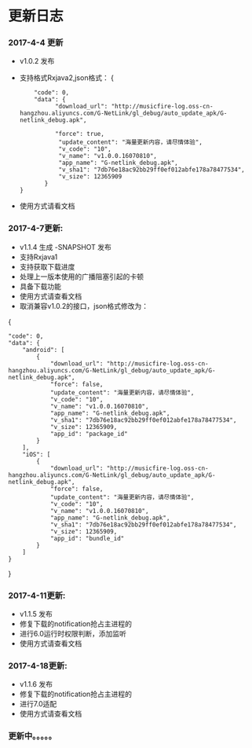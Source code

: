 # 更新日志

### 2017-4-4 更新

- v1.0.2 发布
- 支持格式Rxjava2,json格式：
    {    
    
          "code": 0,
          "data": {
                "download_url": "http://musicfire-log.oss-cn-hangzhou.aliyuncs.com/G-NetLink/gl_debug/auto_update_apk/G-netlink_debug.apk",
                
                "force": true,
                 "update_content": "海量更新内容，请尽情体验",
                 "v_code": "10",
                 "v_name": "v1.0.0.16070810",
                 "app_name": "G-netlink_debug.apk",
                 "v_sha1": "7db76e18ac92bb29ff0ef012abfe178a78477534",
                 "v_size": 12365909
             }
      }

- 使用方式请看文档

### 2017-4-7更新:

- v1.1.4 生成 -SNAPSHOT 发布
- 支持Rxjava1
- 支持获取下载进度
- 处理上一版本使用的广播阻塞引起的卡顿
- 具备下载功能
- 使用方式请查看文档
- 取消兼容v1.0.2的接口，json格式修改为：

{

    "code": 0,
    "data": {
        "android": [
            {
                "download_url": "http://musicfire-log.oss-cn-hangzhou.aliyuncs.com/G-NetLink/gl_debug/auto_update_apk/G-netlink_debug.apk",
                "force": false,
                "update_content": "海量更新内容，请尽情体验",
                "v_code": "10",
                "v_name": "v1.0.0.16070810",
                "app_name": "G-netlink_debug.apk",
                "v_sha1": "7db76e18ac92bb29ff0ef012abfe178a78477534",
                "v_size": 12365909,
                "app_id": "package_id"
            }
        ],
        "iOS": [
            {
                "download_url": "http://musicfire-log.oss-cn-hangzhou.aliyuncs.com/G-NetLink/gl_debug/auto_update_apk/G-netlink_debug.apk",
                "force": false,
                "update_content": "海量更新内容，请尽情体验",
                "v_code": "10",
                "v_name": "v1.0.0.16070810",
                "app_name": "G-netlink_debug.apk",
                "v_sha1": "7db76e18ac92bb29ff0ef012abfe178a78477534",
                "v_size": 12365909,
                "app_id": "bundle_id"
            }
        ]
    }
}


### 2017-4-11更新:
- v1.1.5  发布
- 修复下载的notification抢占主进程的
- 进行6.0运行时权限判断，添加监听
- 使用方式请查看文档

### 2017-4-18更新:
- v1.1.6  发布
- 修复下载的notification抢占主进程的
- 进行7.0适配
- 使用方式请查看文档

###  更新中。。。。。


